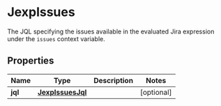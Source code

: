

# JexpIssues

The JQL specifying the issues available in the evaluated Jira expression under the `issues` context variable.

## Properties

| Name | Type | Description | Notes |
|------------ | ------------- | ------------- | -------------|
|**jql** | [**JexpIssuesJql**](JexpIssuesJql.md) |  |  [optional] |



